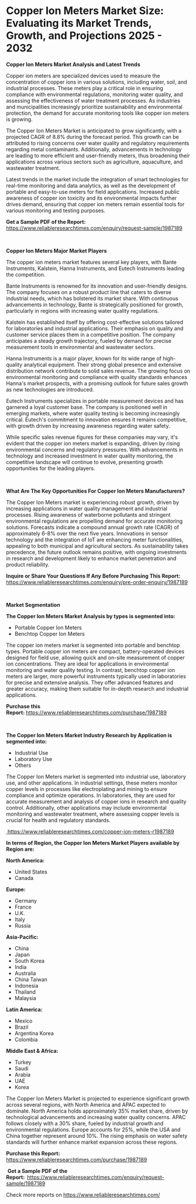 <p><h1>Copper Ion Meters Market Size: Evaluating its Market Trends, Growth, and Projections 2025 - 2032</h1></p><p><strong>Copper Ion Meters Market Analysis and Latest Trends</strong></p>
<p><p>Copper ion meters are specialized devices used to measure the concentration of copper ions in various solutions, including water, soil, and industrial processes. These meters play a critical role in ensuring compliance with environmental regulations, monitoring water quality, and assessing the effectiveness of water treatment processes. As industries and municipalities increasingly prioritize sustainability and environmental protection, the demand for accurate monitoring tools like copper ion meters is growing.</p><p>The Copper Ion Meters Market is anticipated to grow significantly, with a projected CAGR of 8.8% during the forecast period. This growth can be attributed to rising concerns over water quality and regulatory requirements regarding metal contaminants. Additionally, advancements in technology are leading to more efficient and user-friendly meters, thus broadening their applications across various sectors such as agriculture, aquaculture, and wastewater treatment.</p><p>Latest trends in the market include the integration of smart technologies for real-time monitoring and data analytics, as well as the development of portable and easy-to-use meters for field applications. Increased public awareness of copper ion toxicity and its environmental impacts further drives demand, ensuring that copper ion meters remain essential tools for various monitoring and testing purposes.</p></p>
<p><strong>Get a Sample PDF of the Report:&nbsp;</strong> <a href="https://www.reliableresearchtimes.com/enquiry/request-sample/1987189?utm_campaign=2887&utm_medium=2&utm_source=Github&utm_content=ia&utm_term=02032025&utm_id=copper-ion-meters">https://www.reliableresearchtimes.com/enquiry/request-sample/1987189</a></p>
<p>&nbsp;</p>
<p><strong>Copper Ion Meters Major Market Players</strong></p>
<p><p>The copper ion meters market features several key players, with Bante Instruments, Kalstein, Hanna Instruments, and Eutech Instruments leading the competition. </p><p>Bante Instruments is renowned for its innovation and user-friendly designs. The company focuses on a robust product line that caters to diverse industrial needs, which has bolstered its market share. With continuous advancements in technology, Bante is strategically positioned for growth, particularly in regions with increasing water quality regulations.</p><p>Kalstein has established itself by offering cost-effective solutions tailored for laboratories and industrial applications. Their emphasis on quality and customer service places them in a competitive position. The company anticipates a steady growth trajectory, fueled by demand for precise measurement tools in environmental and wastewater sectors.</p><p>Hanna Instruments is a major player, known for its wide range of high-quality analytical equipment. Their strong global presence and extensive distribution network contribute to solid sales revenue. The growing focus on environmental monitoring and compliance with quality standards enhances Hanna's market prospects, with a promising outlook for future sales growth as new technologies are introduced.</p><p>Eutech Instruments specializes in portable measurement devices and has garnered a loyal customer base. The company is positioned well in emerging markets, where water quality testing is becoming increasingly critical. Eutech's commitment to innovation ensures it remains competitive, with growth driven by increasing awareness regarding water safety.</p><p>While specific sales revenue figures for these companies may vary, it's evident that the copper ion meters market is expanding, driven by rising environmental concerns and regulatory pressures. With advancements in technology and increased investment in water quality monitoring, the competitive landscape will continue to evolve, presenting growth opportunities for the leading players.</p></p>
<p>&nbsp;</p>
<p><strong>What Are The Key Opportunities For Copper Ion Meters Manufacturers?</strong></p>
<p><p>The Copper Ion Meters market is experiencing robust growth, driven by increasing applications in water quality management and industrial processes. Rising awareness of waterborne pollutants and stringent environmental regulations are propelling demand for accurate monitoring solutions. Forecasts indicate a compound annual growth rate (CAGR) of approximately 6-8% over the next five years. Innovations in sensor technology and the integration of IoT are enhancing meter functionalities, appealing to both municipal and agricultural sectors. As sustainability takes precedence, the future outlook remains positive, with ongoing investments in research and development likely to enhance market penetration and product reliability.</p></p>
<p><strong>Inquire or Share Your Questions If Any Before Purchasing This Report:</strong> <a href="https://www.reliableresearchtimes.com/enquiry/pre-order-enquiry/1987189?utm_campaign=2887&utm_medium=2&utm_source=Github&utm_content=ia&utm_term=02032025&utm_id=copper-ion-meters">https://www.reliableresearchtimes.com/enquiry/pre-order-enquiry/1987189</a></p>
<p>&nbsp;</p>
<p><strong>Market Segmentation</strong></p>
<p><strong>The Copper Ion Meters Market Analysis by types is segmented into:</strong></p>
<p><ul><li>Portable Copper Ion Meters</li><li>Benchtop Copper Ion Meters</li></ul></p>
<p><p>The copper ion meters market is segmented into portable and benchtop types. Portable copper ion meters are compact, battery-operated devices designed for field use, allowing quick and on-site measurement of copper ion concentrations. They are ideal for applications in environmental monitoring and water quality testing. In contrast, benchtop copper ion meters are larger, more powerful instruments typically used in laboratories for precise and extensive analysis. They offer advanced features and greater accuracy, making them suitable for in-depth research and industrial applications.</p></p>
<p><strong>Purchase this Report:&nbsp;</strong><a href="https://www.reliableresearchtimes.com/purchase/1987189?utm_campaign=2887&utm_medium=2&utm_source=Github&utm_content=ia&utm_term=02032025&utm_id=copper-ion-meters">https://www.reliableresearchtimes.com/purchase/1987189</a></p>
<p>&nbsp;</p>
<p><strong>The Copper Ion Meters Market Industry Research by Application is segmented into:</strong></p>
<p><ul><li>Industrial Use</li><li>Laboratory Use</li><li>Others</li></ul></p>
<p><p>The Copper Ion Meters market is segmented into industrial use, laboratory use, and other applications. In industrial settings, these meters monitor copper levels in processes like electroplating and mining to ensure compliance and optimize operations. In laboratories, they are used for accurate measurement and analysis of copper ions in research and quality control. Additionally, other applications may include environmental monitoring and wastewater treatment, where assessing copper levels is crucial for health and regulatory standards.</p></p>
<p><a href="https://www.reliableresearchtimes.com/copper-ion-meters-r1987189?utm_campaign=2887&utm_medium=2&utm_source=Github&utm_content=ia&utm_term=02032025&utm_id=copper-ion-meters">&nbsp;https://www.reliableresearchtimes.com/copper-ion-meters-r1987189</a></p>
<p><strong>In terms of Region, the Copper Ion Meters Market Players available by Region are:</strong></p>
<p>
    <p> <strong> North America: </strong>
        <ul>
            <li>United States</li>
            <li>Canada</li>
        </ul>
        </p> 
    <p> <strong> Europe: </strong>
        <ul>
            <li>Germany</li>
            <li>France</li>
            <li>U.K.</li>
            <li>Italy</li>
            <li>Russia</li>
        </ul>
        </p> 
    <p> <strong> Asia-Pacific: </strong>
        <ul>
            <li>China</li>
            <li>Japan</li>
            <li>South Korea</li>
            <li>India</li>
            <li>Australia</li>
            <li>China Taiwan</li>
            <li>Indonesia</li>
            <li>Thailand</li>
            <li>Malaysia</li>
        </ul>
        </p> 
    <p> <strong> Latin America: </strong>
        <ul>
            <li>Mexico</li>
            <li>Brazil</li>
            <li>Argentina Korea</li>
            <li>Colombia</li>
        </ul>
        </p> 
    <p> <strong> Middle East & Africa: </strong>
        <ul>
            <li>Turkey</li>
            <li>Saudi</li>
            <li>Arabia</li>
            <li>UAE</li>
            <li>Korea</li>
        </ul>
    </p>
    </p>
<p><p>The Copper Ion Meters Market is projected to experience significant growth across several regions, with North America and APAC expected to dominate. North America holds approximately 35% market share, driven by technological advancements and increasing water quality concerns. APAC follows closely with a 30% share, fueled by industrial growth and environmental regulations. Europe accounts for 25%, while the USA and China together represent around 10%. The rising emphasis on water safety standards will further enhance market expansion across these regions.</p></p>
<p><strong>Purchase this Report: </strong><a href="https://www.reliableresearchtimes.com/purchase/1987189?utm_campaign=2887&utm_medium=2&utm_source=Github&utm_content=ia&utm_term=02032025&utm_id=copper-ion-meters">https://www.reliableresearchtimes.com/purchase/1987189</a></p>
<p>&nbsp;<strong>Get a Sample PDF of the Report:&nbsp;&nbsp;</strong><a href="https://www.reliableresearchtimes.com/enquiry/request-sample/1987189?utm_campaign=2887&utm_medium=2&utm_source=Github&utm_content=ia&utm_term=02032025&utm_id=copper-ion-meters">https://www.reliableresearchtimes.com/enquiry/request-sample/1987189</a></p>
<p><strong></strong></p>
<p>Check more reports on <a href="https://www.reliableresearchtimes.com/?utm_campaign=2887&utm_medium=2&utm_source=Github&utm_content=ia&utm_term=02032025&utm_id=copper-ion-meters">https://www.reliableresearchtimes.com/</a></p>